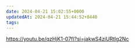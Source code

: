 ```yaml
---
date: 2024-04-21 15:02:55+0000
updatedAt: 2024-04-21 15:44:52+8440
tags: 
---
```

https://youtu.be/qzHjK1-07fI?si=jakwS4ziURtlg2Nc
